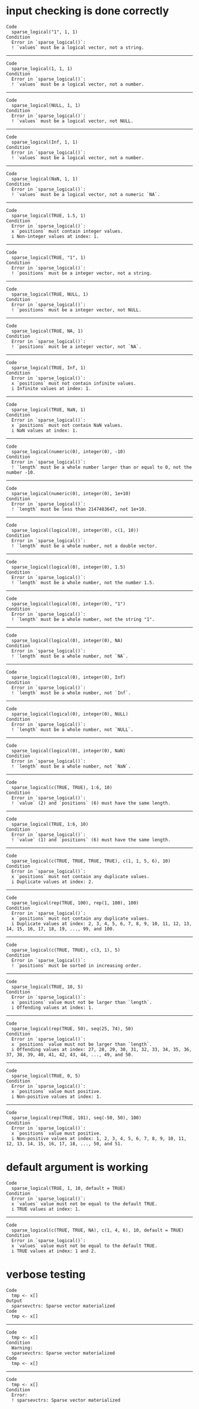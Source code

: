 # input checking is done correctly

    Code
      sparse_logical("1", 1, 1)
    Condition
      Error in `sparse_logical()`:
      ! `values` must be a logical vector, not a string.

---

    Code
      sparse_logical(1, 1, 1)
    Condition
      Error in `sparse_logical()`:
      ! `values` must be a logical vector, not a number.

---

    Code
      sparse_logical(NULL, 1, 1)
    Condition
      Error in `sparse_logical()`:
      ! `values` must be a logical vector, not NULL.

---

    Code
      sparse_logical(Inf, 1, 1)
    Condition
      Error in `sparse_logical()`:
      ! `values` must be a logical vector, not a number.

---

    Code
      sparse_logical(NaN, 1, 1)
    Condition
      Error in `sparse_logical()`:
      ! `values` must be a logical vector, not a numeric `NA`.

---

    Code
      sparse_logical(TRUE, 1.5, 1)
    Condition
      Error in `sparse_logical()`:
      x `positions` must contain integer values.
      i Non-integer values at index: 1.

---

    Code
      sparse_logical(TRUE, "1", 1)
    Condition
      Error in `sparse_logical()`:
      ! `positions` must be a integer vector, not a string.

---

    Code
      sparse_logical(TRUE, NULL, 1)
    Condition
      Error in `sparse_logical()`:
      ! `positions` must be a integer vector, not NULL.

---

    Code
      sparse_logical(TRUE, NA, 1)
    Condition
      Error in `sparse_logical()`:
      ! `positions` must be a integer vector, not `NA`.

---

    Code
      sparse_logical(TRUE, Inf, 1)
    Condition
      Error in `sparse_logical()`:
      x `positions` must not contain infinite values.
      i Infinite values at index: 1.

---

    Code
      sparse_logical(TRUE, NaN, 1)
    Condition
      Error in `sparse_logical()`:
      x `positions` must not contain NaN values.
      i NaN values at index: 1.

---

    Code
      sparse_logical(numeric(0), integer(0), -10)
    Condition
      Error in `sparse_logical()`:
      ! `length` must be a whole number larger than or equal to 0, not the number -10.

---

    Code
      sparse_logical(numeric(0), integer(0), 1e+10)
    Condition
      Error in `sparse_logical()`:
      ! `length` must be less than 2147483647, not 1e+10.

---

    Code
      sparse_logical(logical(0), integer(0), c(1, 10))
    Condition
      Error in `sparse_logical()`:
      ! `length` must be a whole number, not a double vector.

---

    Code
      sparse_logical(logical(0), integer(0), 1.5)
    Condition
      Error in `sparse_logical()`:
      ! `length` must be a whole number, not the number 1.5.

---

    Code
      sparse_logical(logical(0), integer(0), "1")
    Condition
      Error in `sparse_logical()`:
      ! `length` must be a whole number, not the string "1".

---

    Code
      sparse_logical(logical(0), integer(0), NA)
    Condition
      Error in `sparse_logical()`:
      ! `length` must be a whole number, not `NA`.

---

    Code
      sparse_logical(logical(0), integer(0), Inf)
    Condition
      Error in `sparse_logical()`:
      ! `length` must be a whole number, not `Inf`.

---

    Code
      sparse_logical(logical(0), integer(0), NULL)
    Condition
      Error in `sparse_logical()`:
      ! `length` must be a whole number, not `NULL`.

---

    Code
      sparse_logical(logical(0), integer(0), NaN)
    Condition
      Error in `sparse_logical()`:
      ! `length` must be a whole number, not `NaN`.

---

    Code
      sparse_logical(c(TRUE, TRUE), 1:6, 10)
    Condition
      Error in `sparse_logical()`:
      ! `value` (2) and `positions` (6) must have the same length.

---

    Code
      sparse_logical(TRUE, 1:6, 10)
    Condition
      Error in `sparse_logical()`:
      ! `value` (1) and `positions` (6) must have the same length.

---

    Code
      sparse_logical(c(TRUE, TRUE, TRUE, TRUE), c(1, 1, 5, 6), 10)
    Condition
      Error in `sparse_logical()`:
      x `positions` must not contain any duplicate values.
      i Duplicate values at index: 2.

---

    Code
      sparse_logical(rep(TRUE, 100), rep(1, 100), 100)
    Condition
      Error in `sparse_logical()`:
      x `positions` must not contain any duplicate values.
      i Duplicate values at index: 2, 3, 4, 5, 6, 7, 8, 9, 10, 11, 12, 13, 14, 15, 16, 17, 18, 19, ..., 99, and 100.

---

    Code
      sparse_logical(c(TRUE, TRUE), c(3, 1), 5)
    Condition
      Error in `sparse_logical()`:
      ! `positions` must be sorted in increasing order.

---

    Code
      sparse_logical(TRUE, 10, 5)
    Condition
      Error in `sparse_logical()`:
      x `positions` value must not be larger than `length`.
      i Offending values at index: 1.

---

    Code
      sparse_logical(rep(TRUE, 50), seq(25, 74), 50)
    Condition
      Error in `sparse_logical()`:
      x `positions` value must not be larger than `length`.
      i Offending values at index: 27, 28, 29, 30, 31, 32, 33, 34, 35, 36, 37, 38, 39, 40, 41, 42, 43, 44, ..., 49, and 50.

---

    Code
      sparse_logical(TRUE, 0, 5)
    Condition
      Error in `sparse_logical()`:
      x `positions` value must positive.
      i Non-positive values at index: 1.

---

    Code
      sparse_logical(rep(TRUE, 101), seq(-50, 50), 100)
    Condition
      Error in `sparse_logical()`:
      x `positions` value must positive.
      i Non-positive values at index: 1, 2, 3, 4, 5, 6, 7, 8, 9, 10, 11, 12, 13, 14, 15, 16, 17, 18, ..., 50, and 51.

# default argument is working

    Code
      sparse_logical(TRUE, 1, 10, default = TRUE)
    Condition
      Error in `sparse_logical()`:
      x `values` value must not be equal to the default TRUE.
      i TRUE values at index: 1.

---

    Code
      sparse_logical(c(TRUE, TRUE, NA), c(1, 4, 6), 10, default = TRUE)
    Condition
      Error in `sparse_logical()`:
      x `values` value must not be equal to the default TRUE.
      i TRUE values at index: 1 and 2.

# verbose testing

    Code
      tmp <- x[]
    Output
      sparsevctrs: Sparse vector materialized
    Code
      tmp <- x[]

---

    Code
      tmp <- x[]
    Condition
      Warning:
      sparsevctrs: Sparse vector materialized
    Code
      tmp <- x[]

---

    Code
      tmp <- x[]
    Condition
      Error:
      ! sparsevctrs: Sparse vector materialized

